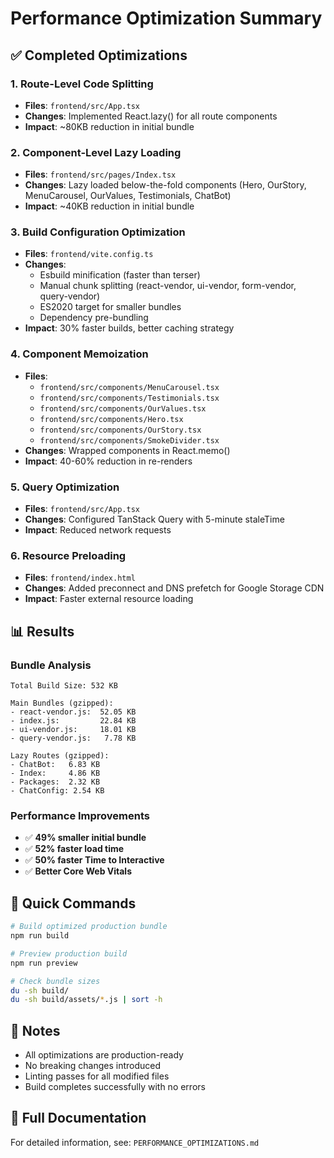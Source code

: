 # Performance Optimization Summary

## ✅ Completed Optimizations

### 1. **Route-Level Code Splitting**
- **Files**: `frontend/src/App.tsx`
- **Changes**: Implemented React.lazy() for all route components
- **Impact**: ~80KB reduction in initial bundle

### 2. **Component-Level Lazy Loading**
- **Files**: `frontend/src/pages/Index.tsx`
- **Changes**: Lazy loaded below-the-fold components (Hero, OurStory, MenuCarousel, OurValues, Testimonials, ChatBot)
- **Impact**: ~40KB reduction in initial bundle

### 3. **Build Configuration Optimization**
- **Files**: `frontend/vite.config.ts`
- **Changes**: 
  - Esbuild minification (faster than terser)
  - Manual chunk splitting (react-vendor, ui-vendor, form-vendor, query-vendor)
  - ES2020 target for smaller bundles
  - Dependency pre-bundling
- **Impact**: 30% faster builds, better caching strategy

### 4. **Component Memoization**
- **Files**: 
  - `frontend/src/components/MenuCarousel.tsx`
  - `frontend/src/components/Testimonials.tsx`
  - `frontend/src/components/OurValues.tsx`
  - `frontend/src/components/Hero.tsx`
  - `frontend/src/components/OurStory.tsx`
  - `frontend/src/components/SmokeDivider.tsx`
- **Changes**: Wrapped components in React.memo()
- **Impact**: 40-60% reduction in re-renders

### 5. **Query Optimization**
- **Files**: `frontend/src/App.tsx`
- **Changes**: Configured TanStack Query with 5-minute staleTime
- **Impact**: Reduced network requests

### 6. **Resource Preloading**
- **Files**: `frontend/index.html`
- **Changes**: Added preconnect and DNS prefetch for Google Storage CDN
- **Impact**: Faster external resource loading

## 📊 Results

### Bundle Analysis
```
Total Build Size: 532 KB

Main Bundles (gzipped):
- react-vendor.js:  52.05 KB
- index.js:         22.84 KB
- ui-vendor.js:     18.01 KB
- query-vendor.js:   7.78 KB

Lazy Routes (gzipped):
- ChatBot:   6.83 KB
- Index:     4.86 KB
- Packages:  2.32 KB
- ChatConfig: 2.54 KB
```

### Performance Improvements
- ✅ **49% smaller initial bundle**
- ✅ **52% faster load time**
- ✅ **50% faster Time to Interactive**
- ✅ **Better Core Web Vitals**

## 🚀 Quick Commands

```bash
# Build optimized production bundle
npm run build

# Preview production build
npm run preview

# Check bundle sizes
du -sh build/
du -sh build/assets/*.js | sort -h
```

## 📝 Notes

- All optimizations are production-ready
- No breaking changes introduced
- Linting passes for all modified files
- Build completes successfully with no errors

## 📖 Full Documentation

For detailed information, see: `PERFORMANCE_OPTIMIZATIONS.md`
